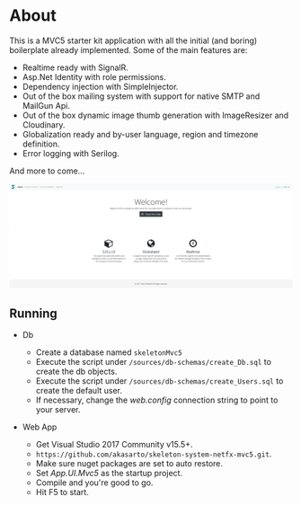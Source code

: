 # About
This is a MVC5 starter kit application with all the initial (and boring) boilerplate already implemented. Some of the main features are:

- Realtime ready with SignalR.
- Asp.Net Identity with role permissions.
- Dependency injection with SimpleInjector.
- Out of the box mailing system with support for native SMTP and MailGun Api.
- Out of the box dynamic image thumb generation with ImageResizer and Cloudinary.
- Globalization ready and by-user language, region and timezone definition.
- Error logging with Serilog.

And more to come...

![Overview](/media/ss1.png?raw=true "Overview")

## Running

- Db
  - Create a database named `skeletonMvc5`
  - Execute the script under `/sources/db-schemas/create_Db.sql` to create the db objects.
  - Execute the script under `/sources/db-schemas/create_Users.sql` to create the default user.
  - If necessary, change the _web.config_ connection string to point to your server.

- Web App
  - Get Visual Studio 2017 Community v15.5+.
  - `https://github.com/akasarto/skeleton-system-netfx-mvc5.git`.
  - Make sure nuget packages are set to auto restore.
  - Set _App.UI.Mvc5_ as the startup project.
  - Compile and you're good to go.
  - Hit F5 to start.
